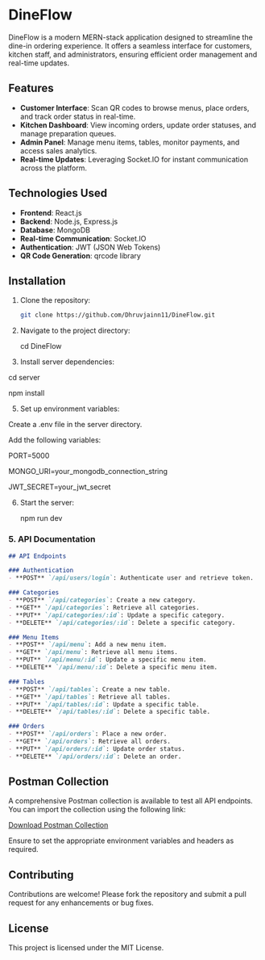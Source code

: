 # DineFlow

DineFlow is a modern MERN-stack application designed to streamline the dine-in ordering experience. It offers a seamless interface for customers, kitchen staff, and administrators, ensuring efficient order management and real-time updates.

## Features

- **Customer Interface**: Scan QR codes to browse menus, place orders, and track order status in real-time.
- **Kitchen Dashboard**: View incoming orders, update order statuses, and manage preparation queues.
- **Admin Panel**: Manage menu items, tables, monitor payments, and access sales analytics.
- **Real-time Updates**: Leveraging Socket.IO for instant communication across the platform.

## Technologies Used

- **Frontend**: React.js
- **Backend**: Node.js, Express.js
- **Database**: MongoDB
- **Real-time Communication**: Socket.IO
- **Authentication**: JWT (JSON Web Tokens)
- **QR Code Generation**: qrcode library
  
## Installation

1. Clone the repository:
   ```bash
   git clone https://github.com/Dhruvjainn11/DineFlow.git

2. Navigate to the project directory:
   
   cd DineFlow

4. Install server dependencies:
   
cd server

npm install

5. Set up environment variables:

Create a .env file in the server directory.

Add the following variables:

PORT=5000

MONGO_URI=your_mongodb_connection_string

JWT_SECRET=your_jwt_secret

6. Start the server:

   npm run dev




### 5. API Documentation


```markdown
## API Endpoints

### Authentication
- **POST** `/api/users/login`: Authenticate user and retrieve token.

### Categories
- **POST** `/api/categories`: Create a new category.
- **GET** `/api/categories`: Retrieve all categories.
- **PUT** `/api/categories/:id`: Update a specific category.
- **DELETE** `/api/categories/:id`: Delete a specific category.

### Menu Items
- **POST** `/api/menu`: Add a new menu item.
- **GET** `/api/menu`: Retrieve all menu items.
- **PUT** `/api/menu/:id`: Update a specific menu item.
- **DELETE** `/api/menu/:id`: Delete a specific menu item.

### Tables
- **POST** `/api/tables`: Create a new table.
- **GET** `/api/tables`: Retrieve all tables.
- **PUT** `/api/tables/:id`: Update a specific table.
- **DELETE** `/api/tables/:id`: Delete a specific table.

### Orders
- **POST** `/api/orders`: Place a new order.
- **GET** `/api/orders`: Retrieve all orders.
- **PUT** `/api/orders/:id`: Update order status.
- **DELETE** `/api/orders/:id`: Delete an order.
```
## Postman Collection

A comprehensive Postman collection is available to test all API endpoints. You can import the collection using the following link:

[Download Postman Collection](./Postman/DineFlow_POSTMAN-COLLECTION.json)

Ensure to set the appropriate environment variables and headers as required.


## Contributing

Contributions are welcome! Please fork the repository and submit a pull request for any enhancements or bug fixes.

## License

This project is licensed under the MIT License.


